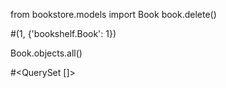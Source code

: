 from bookstore.models import Book
book.delete()

#(1, {'bookshelf.Book': 1})

Book.objects.all()

#<QuerySet []>